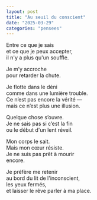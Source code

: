 ```yaml
---
layout: post
title: "Au seuil du conscient"
date: "2025-03-29"
categories: "pensees"
---
```


Entre ce que je sais  
et ce que je peux accepter,  
il n'y a plus qu'un souffle.  

Je m’y accroche  
pour retarder la chute.  

Je flotte dans le déni  
comme dans une lumière trouble.  
Ce n’est pas encore la vérité —  
mais ce n’est plus une illusion.

Quelque chose s’ouvre.  
Je ne sais pas si c’est la fin  
ou le début d'un lent réveil.  

Mon corps le sait.  
Mais mon cœur résiste.  
Je ne suis pas prêt à mourir  
encore.  

Je préfère me retenir  
au bord du lit de l'inconscient,  
les yeux fermés,  
et laisser le rêve parler à ma place.  
